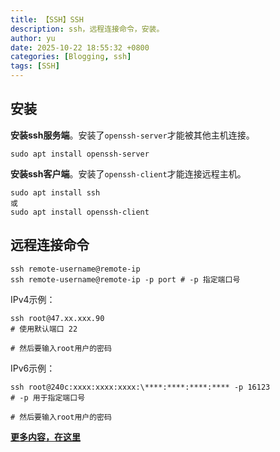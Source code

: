```yaml
---
title: 【SSH】SSH
description: ssh，远程连接命令，安装。
author: yu
date: 2025-10-22 18:55:32 +0800
categories: [Blogging, ssh]
tags: [SSH]
---
```



## 安装

**安装ssh服务端**。安装了`openssh-server`才能被其他主机连接。
```shell
sudo apt install openssh-server
```

**安装ssh客户端**。安装了`openssh-client`才能连接远程主机。
```shell
sudo apt install ssh
或
sudo apt install openssh-client
```

## 远程连接命令

```shell
ssh remote-username@remote-ip
ssh remote-username@remote-ip -p port # -p 指定端口号
```

IPv4示例：
```shell
ssh root@47.xx.xxx.90
# 使用默认端口 22

# 然后要输入root用户的密码
```

IPv6示例：
```shell
ssh root@240c:xxxx:xxxx:xxxx:\****:****:****:**** -p 16123
# -p 用于指定端口号

# 然后要输入root用户的密码
```

<a href="https://blog.csdn.net/JiuYux/article/details/145836620" target="_blank">**更多内容，在这里**</a>

